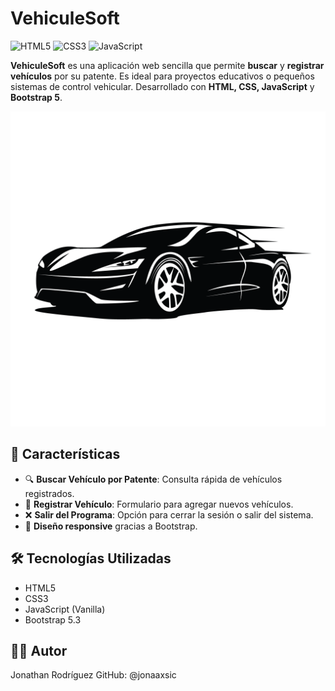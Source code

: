 # VehiculeSoft
![HTML5](https://img.shields.io/badge/HTML5-E34F26?style=for-the-badge&logo=html5&logoColor=white)
![CSS3](https://img.shields.io/badge/CSS3-1572B6?style=for-the-badge&logo=css3&logoColor=white)
![JavaScript](https://img.shields.io/badge/JavaScript-F7DF1E?style=for-the-badge&logo=javascript&logoColor=black)

**VehiculeSoft** es una aplicación web sencilla que permite **buscar** y **registrar vehículos** por su patente. Es ideal para proyectos educativos o pequeños sistemas de control vehicular. Desarrollado con **HTML, CSS, JavaScript** y **Bootstrap 5**.

![VehiculeSoft Logo](img/logo1.png)



## 🚀 Características

- 🔍 **Buscar Vehículo por Patente**: Consulta rápida de vehículos registrados.
- 📝 **Registrar Vehículo**: Formulario para agregar nuevos vehículos.
- ❌ **Salir del Programa**: Opción para cerrar la sesión o salir del sistema.
- 📱 **Diseño responsive** gracias a Bootstrap.



## 🛠️ Tecnologías Utilizadas

- HTML5
- CSS3
- JavaScript (Vanilla)
- Bootstrap 5.3

## 👨‍💻 Autor

Jonathan Rodríguez
GitHub: @jonaaxsic




